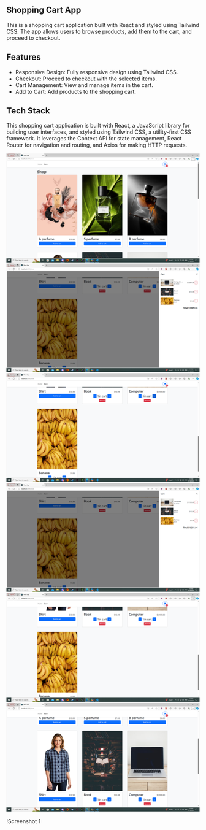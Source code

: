 ## Shopping Cart App


This is a shopping cart application built with React and styled using Tailwind CSS. The app allows users to browse products, add them to the cart, and proceed to checkout.

 ## Features
- Responsive Design: Fully responsive design using Tailwind CSS.
- Checkout: Proceed to checkout with the selected items.
- Cart Management: View and manage items in the cart.
- Add to Cart: Add products to the shopping cart.
## Tech Stack
This shopping cart application is built with React, a JavaScript library for building user interfaces, and styled using Tailwind CSS, a utility-first CSS framework. It leverages the Context API for state management, React Router for navigation and routing, and Axios for making HTTP requests.

![](Screenshots/Screenshot1.png)
![](Screenshots/Screenshot2.png)
![](Screenshots/Screenshot3.png)
![](Screenshots/Screenshot4.png)
![](Screenshots/Screenshot5.png)
![](Screenshots/Screenshot6.png)

!Screenshot 1
